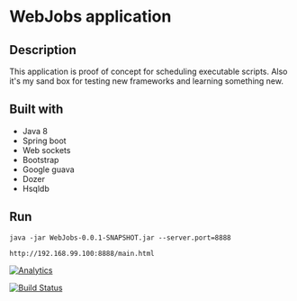 
# WebJobs application

## Description
This application is proof of concept for scheduling executable scripts. Also it's my sand box for testing new frameworks and learning something new.

## Built with
* Java 8
* Spring boot
* Web sockets
* Bootstrap
* Google guava
* Dozer
* Hsqldb

## Run
`java -jar WebJobs-0.0.1-SNAPSHOT.jar --server.port=8888`

`http://192.168.99.100:8888/main.html`

[![Analytics](https://ga-beacon.appspot.com/UA-54543878-3/robertsv/web-jobs)]()


[![Build Status](https://travis-ci.org/robertsv/WebJobs.svg?branch=master)](https://travis-ci.org/robertsv/web-jobs)

